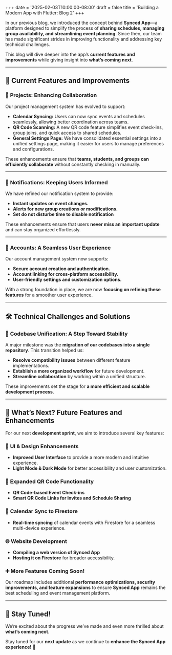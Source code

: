 +++
date = '2025-02-03T10:00:00-08:00'
draft = false
title = 'Building a Modern App with Flutter: Blog 2'
+++

In our previous blog, we introduced the concept behind **Synced App**—a platform designed to simplify the process of **sharing schedules, managing group availability, and streamlining event planning**. Since then, our team has made significant strides in improving functionality and addressing key technical challenges. 

This blog will dive deeper into the app’s **current features and improvements** while giving insight into **what’s coming next**.

---

## 🚀 **Current Features and Improvements**

### 📅 **Projects: Enhancing Collaboration**
Our project management system has evolved to support:

- **Calendar Syncing:** Users can now sync events and schedules seamlessly, allowing better coordination across teams.
- **QR Code Scanning:** A new QR code feature simplifies event check-ins, group joins, and quick access to shared schedules.
- **General Settings Page:** We have consolidated essential settings into a unified settings page, making it easier for users to manage preferences and configurations.

These enhancements ensure that **teams, students, and groups can efficiently collaborate** without constantly checking in manually.

---

### 🔔 **Notifications: Keeping Users Informed**
We have refined our notification system to provide:

- **Instant updates on event changes.**
- **Alerts for new group creations or modifications.**
- **Set do not disturbe time to disable notification**

These enhancements ensure that users **never miss an important update** and can stay organized effortlessly.

---

### 🔐 **Accounts: A Seamless User Experience**
Our account management system now supports:

- **Secure account creation and authentication.**
- **Account linking for cross-platform accessibility.**
- **User-friendly settings and customization options.**

With a strong foundation in place, we are now **focusing on refining these features** for a smoother user experience.

---

## 🛠 **Technical Challenges and Solutions**

### 🔄 **Codebase Unification: A Step Toward Stability**
A major milestone was the **migration of our codebases into a single repository**. This transition helped us:

- **Resolve compatibility issues** between different feature implementations.
- **Establish a more organized workflow** for future development.
- **Streamline collaboration** by working within a unified structure.

These improvements set the stage for **a more efficient and scalable development process**.

---

## 🔮 **What’s Next? Future Features and Enhancements**
For our next **development sprint**, we aim to introduce several key features:

### 🎨 **UI & Design Enhancements**
- **Improved User Interface** to provide a more modern and intuitive experience.
- **Light Mode & Dark Mode** for better accessibility and user customization.

### 📲 **Expanded QR Code Functionality**
- **QR Code-based Event Check-ins**
- **Smart QR Code Links for Invites and Schedule Sharing**

### 🔗 **Calendar Sync to Firestore**
- **Real-time syncing** of calendar events with Firestore for a seamless multi-device experience.

### 🌐 **Website Development**
- **Compiling a web version of Synced App**
- **Hosting it on Firestore** for broader accessibility.

### ➕ **More Features Coming Soon!**
Our roadmap includes additional **performance optimizations, security improvements, and feature expansions** to ensure **Synced App** remains the best scheduling and event management platform.

---

## 📢 **Stay Tuned!**
We’re excited about the progress we’ve made and even more thrilled about **what’s coming next**. 

Stay tuned for our **next update** as we continue to **enhance the Synced App experience!** 🚀
